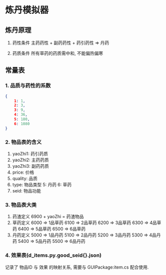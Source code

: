 # 炼丹模拟器
## 炼丹原理
1. 药性条件
主药药性 + 副药药性 + 药引药性 => 丹药 

2. 药质条件
所有草药的药质需中和, 不能偏热偏寒

## 常量表
### 1. 品质与药性的系数
```json
{
    1: 1,
    2: 3,
    3: 9,
    4: 36,
    5: 180,
    6: 1080
}
```

### 2. 物品表的含义
1. yaoZhi1: 药引药质
2. yaoZhi2: 主药药质
3. yaoZhi3: 副药药质
4. price: 价格
5. quality: 品质
6. type: 物品类型
    5: 丹药
    6: 草药
7. seid: 物品功能

### 3. 物品表大类
1. 药渣定义
    6900 + yaoZhi = 药渣物品
2. 草药定义
    6000 => 1品草药
    6100 => 2品草药
    6200 => 3品草药
    6300 => 4品草药
    6400 => 5品草药
    6500 => 6品草药
3. 丹药定义
    5000 => 1品丹药
    5100 => 2品丹药
    5200 => 3品丹药
    5300 => 4品丹药
    5400 => 5品丹药
    5500 => 6品丹药

### 4. 效果表(d_items.py.good_seid{}.json)
记录了 物品ID 与 效果 的映射关系, 需要与 GUIPackage:item.cs 配合使用.